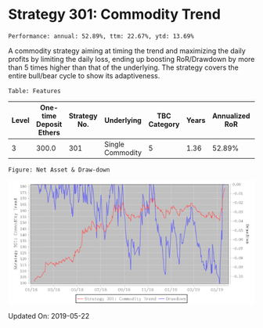 
# Strategy 301: Commodity Trend

    Performance: annual: 52.89%, ttm: 22.67%, ytd: 13.69%

  
A commodity strategy aiming at timing the trend and maximizing the daily profits by limiting the daily loss, ending up boosting RoR/Drawdown by more than 5 times higher than that of  the underlying. The strategy covers the entire bull/bear cycle to show its adaptiveness.
    

    Table: Features

| Level | One-time Deposit Ethers | Strategy No. | Underlying | TBC Category | Years | Annualized RoR | Largest Drawdown | R/D | Sharpe Ratio | TTM | YTD |
|-------|-------------------------|--------------|-----------------------|-----------------|--------------|----------------|------------------|-----|--------------|--------|-------|
|3|300.0|301|Single Commodity|5|1.36|52.89%|-11.03%|4.80|2.24|22.67%|13.69%|

    Figure: Net Asset & Draw-down

![](./imgs/Strategy_301_Commodity_Trend.png)

Updated On: 2019-05-22
    

